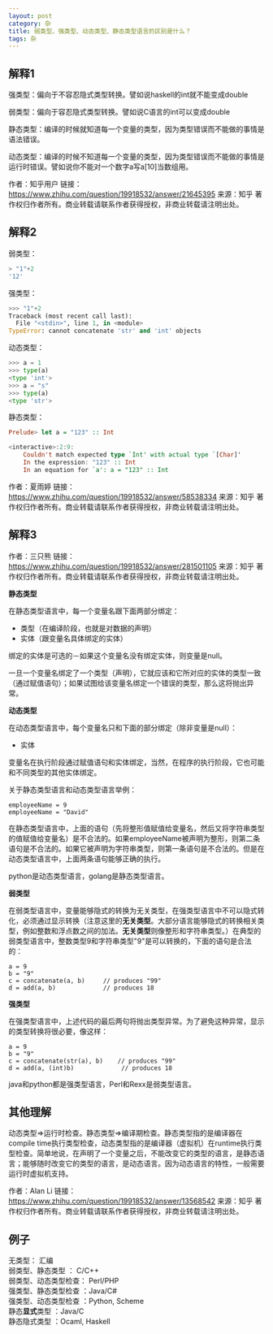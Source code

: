 ```yaml
---
layout: post
category: 杂
title: 弱类型、强类型、动态类型、静态类型语言的区别是什么？
tags: 杂
---
```


## 解释1

强类型：偏向于不容忍隐式类型转换。譬如说haskell的int就不能变成double

弱类型：偏向于容忍隐式类型转换。譬如说C语言的int可以变成double

静态类型：编译的时候就知道每一个变量的类型，因为类型错误而不能做的事情是语法错误。

动态类型：编译的时候不知道每一个变量的类型，因为类型错误而不能做的事情是运行时错误。譬如说你不能对一个数字a写a[10]当数组用。



作者：知乎用户
链接：https://www.zhihu.com/question/19918532/answer/21645395
来源：知乎
著作权归作者所有。商业转载请联系作者获得授权，非商业转载请注明出处。



## 解释2

弱类型：

```js
> "1"+2
'12'
```

强类型：

```python
>>> "1"+2
Traceback (most recent call last):
  File "<stdin>", line 1, in <module>
TypeError: cannot concatenate 'str' and 'int' objects
```

动态类型：

```python
>>> a = 1
>>> type(a)
<type 'int'>
>>> a = "s"
>>> type(a)
<type 'str'>
```

静态类型：

```haskell
Prelude> let a = "123" :: Int

<interactive>:2:9:
    Couldn't match expected type `Int' with actual type `[Char]'
    In the expression: "123" :: Int
    In an equation for `a': a = "123" :: Int
```



作者：夏雨婷
链接：https://www.zhihu.com/question/19918532/answer/58538334
来源：知乎
著作权归作者所有。商业转载请联系作者获得授权，非商业转载请注明出处。



## 解释3

作者：三只熊
链接：https://www.zhihu.com/question/19918532/answer/281501105
来源：知乎
著作权归作者所有。商业转载请联系作者获得授权，非商业转载请注明出处。



**静态类型**

在静态类型语言中，每一个变量名跟下面两部分绑定：

- 类型（在编译阶段，也就是对数据的声明）
- 实体（跟变量名具体绑定的实体）   

绑定的实体是可选的－如果这个变量名没有绑定实体，则变量是null。

一旦一个变量名绑定了一个类型（声明），它就应该和它所对应的实体的类型一致（通过赋值语句）；如果试图给该变量名绑定一个错误的类型，那么这将抛出异常。



**动态类型**

在动态类型语言中，每个变量名只和下面的部分绑定（除非变量是null）：

- 实体

变量名在执行阶段通过赋值语句和实体绑定，当然，在程序的执行阶段，它也可能和不同类型的其他实体绑定。



关于静态类型语言和动态类型语言举例：

```text
employeeName = 9
employeeName = "David"
```

在静态类型语言中，上面的语句（先将整形值赋值给变量名，然后又将字符串类型的值赋值给变量名）是不合法的。如果employeeName被声明为整形，则第二条语句是不合法的。如果它被声明为字符串类型，则第一条语句是不合法的。但是在动态类型语言中，上面两条语句能够正确的执行。

python是动态类型语言，golang是静态类型语言。



**弱类型**

在弱类型语言中，变量能够隐式的转换为无关类型，在强类型语言中不可以隐式转化，必须通过显示转换（注意这里的**无关类型**。大部分语言能够隐式的转换相关类型，例如整数和浮点数之间的加法。**无关类型**则像整形和字符串类型。）在典型的弱类型语言中，整数类型9和字符串类型"9"是可以转换的，下面的语句是合法的：

```text
a = 9
b = "9"
c = concatenate(a, b)     // produces "99"
d = add(a, b)             // produces 18
```



**强类型**

在强类型语言中，上述代码的最后两句将抛出类型异常。为了避免这种异常，显示的类型转换将很必要，像这样：

```text
a = 9
b = "9"
c = concatenate(str(a), b)    // produces "99"
d = add(a, (int)b)             // produces 18
```

java和python都是强类型语言，Perl和Rexx是弱类型语言。

## 其他理解

动态类型=>运行时检查。静态类型=>编译期检查。静态类型指的是编译器在compile time执行类型检查，动态类型指的是编译器（虚拟机）在runtime执行类型检查。简单地说，在声明了一个变量之后，不能改变它的类型的语言，是静态语言；能够随时改变它的类型的语言，是动态语言。因为动态语言的特性，一般需要运行时虚拟机支持。



作者：Alan Li
链接：https://www.zhihu.com/question/19918532/answer/13568542
来源：知乎
著作权归作者所有。商业转载请联系作者获得授权，非商业转载请注明出处。

## 例子

无类型： 汇编\
弱类型、静态类型 ： C/C++\
弱类型、动态类型检查： Perl/PHP\
强类型、静态类型检查 ：Java/C#\
强类型、动态类型检查 ：Python, Scheme\
静态**显式**类型 ：Java/C\
静态隐式类型 ：Ocaml, Haskell